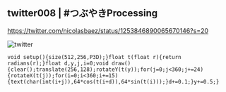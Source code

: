 ## twitter008 | #つぶやきProcessing 
https://twitter.com/nicolasbaez/status/1253846890065670146?s=20

![twitter](https://github.com/nicolasbaez/twitter008/blob/master/twitter008.gif)
```processing
void setup(){size(512,256,P3D);}float t(float r){return radians(r);}float d,y,j,i=0;void draw(){clear();translate(256,128);rotateY(t(y));for(j=0;j<360;j+=24){rotateX(t(j));for(i=0;i<360;i+=15){text(char(int(i+j)),64*cos(t(i+d)),64*sin(t(i)));}d+=0.1;}y+=0.5;}
```
